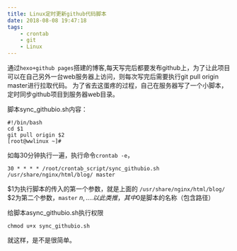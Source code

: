 ```yaml
---
title: Linux定时更新github代码脚本
date: 2018-08-08 19:47:18
tags:
	- crontab
	- git
	- Linux
---
```




通过`hexo+github pages`搭建的博客,每天写完后都要发布github上，为了让此项目可以在自己另外一台web服务器上访问，则每次写完后需要执行git pull origin master进行拉取代码。 为了省去这蛋疼的过程，自己在服务器写了一个小脚本，定时同步github项目到服务器web目录。


脚本sync_githubio.sh内容：
```
#!/bin/bash
cd $1
git pull origin $2
[root@wwlinux ~]#
```
 
如每30分钟执行一遍，执行命令`crontab -e`，

```
30 * * * * /root/crontab_script/sync_githubio.sh /usr/share/nginx/html/blog/ master
```


$1为执行脚本的传入的第一个参数，就是上面的 `/usr/share/nginx/html/blog/`
$2为第二个参数，`master`
$n,....以此类推，其中$0是脚本的名称（包含路径）

给脚本async_githubio.sh执行权限
```
chmod u+x sync_githubio.sh

```

就这样，是不是很简单。
